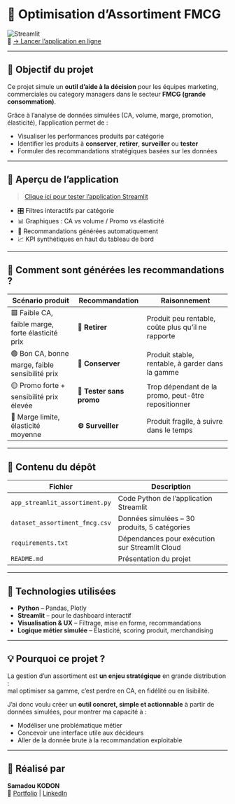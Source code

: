 # 🛒 Optimisation d’Assortiment FMCG  
![Streamlit](https://img.shields.io/badge/Built%20with-Streamlit-red?logo=streamlit)  
🔗 [→ Lancer l’application en ligne](https://app-optimisation-aapprtiment-fmcg-aaa2kax5ty2sjwjrjcsgsj.streamlit.app/)

---

## 🎯 Objectif du projet

Ce projet simule un **outil d’aide à la décision** pour les équipes marketing, commerciales ou category managers dans le secteur **FMCG (grande consommation)**.

Grâce à l’analyse de données simulées (CA, volume, marge, promotion, élasticité), l’application permet de :

- Visualiser les performances produits par catégorie
- Identifier les produits à **conserver**, **retirer**, **surveiller** ou **tester**
- Formuler des recommandations stratégiques basées sur les données

---

## 📸 Aperçu de l’application
> [Clique ici pour tester l’application Streamlit](https://app-optimisation-aapprtiment-fmcg-aaa2kax5ty2sjwjrjcsgsj.streamlit.app/)

- 🎛️ Filtres interactifs par catégorie
- 📊 Graphiques : CA vs volume / Promo vs élasticité
- 💬 Recommandations générées automatiquement
- 📈 KPI synthétiques en haut du tableau de bord

---

## 🧠 Comment sont générées les recommandations ?

| Scénario produit | Recommandation | Raisonnement |
|------------------|----------------|--------------|
| 🟥 Faible CA, faible marge, forte élasticité prix | **🔻 Retirer** | Produit peu rentable, coûte plus qu’il ne rapporte |
| 🟢 Bon CA, bonne marge, faible sensibilité prix | **💎 Conserver** | Produit stable, rentable, à garder dans la gamme |
| 🟡 Promo forte + sensibilité prix élevée | **🧪 Tester sans promo** | Trop dépendant de la promo, peut-être repositionner |
| 🔵 Marge limite, élasticité moyenne | **⚙️ Surveiller** | Produit fragile, à suivre dans le temps |

---

## 📁 Contenu du dépôt

| Fichier                              | Description                                      |
|-------------------------------------|--------------------------------------------------|
| `app_streamlit_assortiment.py`      | Code Python de l’application Streamlit          |
| `dataset_assortiment_fmcg.csv`      | Données simulées – 30 produits, 5 catégories     |
| `requirements.txt`                  | Dépendances pour exécution sur Streamlit Cloud   |
| `README.md`                         | Présentation du projet                           |

---

## 🧰 Technologies utilisées

- **Python** – Pandas, Plotly
- **Streamlit** – pour le dashboard interactif
- **Visualisation & UX** – Filtrage, mise en forme, recommandations
- **Logique métier simulée** – Élasticité, scoring produit, merchandising

---

## 💡 Pourquoi ce projet ?

La gestion d’un assortiment est **un enjeu stratégique** en grande distribution :  
mal optimiser sa gamme, c’est perdre en CA, en fidélité ou en lisibilité.

J’ai donc voulu créer un **outil concret, simple et actionnable** à partir de données simulées, pour montrer ma capacité à :

- Modéliser une problématique métier
- Concevoir une interface utile aux décideurs
- Aller de la donnée brute à la recommandation exploitable

---

## 👤 Réalisé par  
**Samadou KODON**  
🔗 [Portfolio](https://samadkod.github.io/) | [LinkedIn](https://www.linkedin.com/in/skodon)

